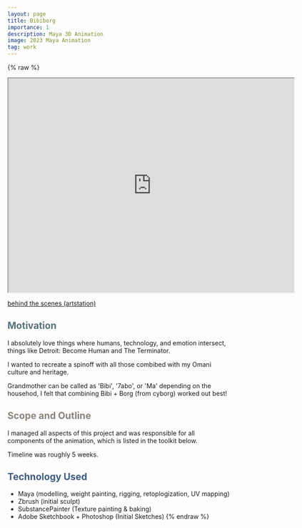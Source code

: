 ```yaml
---
layout: page
title: Bibiborg 
importance: 1
description: Maya 3D Animation
image: 2023 Maya Animation
tag: work
---
```


{% raw %}

<iframe src="https://drive.google.com/file/d/1bU82OMsjXk0AoyucL_JSUkkiTpUQlzJC/preview" width="640" height="480"></iframe>


[behind the scenes (artstation)](https://www.artstation.com/artwork/1xV6O2)

## <span style="color: #54717a;">Motivation</span>
I absolutely love things where humans, technology, and emotion intersect, things like Detroit: Become Human and The Terminator.

I wanted to recreate a spinoff with all those combibed with my Omani culture and heritage. 

Grandmother can be called as 'Bibi', '7abo', or 'Ma' depending on the househod, I felt that combining Bibi + Borg (from cyborg) worked out best!

## <span style="color: #8a837d;">Scope and Outline</span>
I managed all aspects of this project and was responsible for all components of the animation, which is listed in the toolkit below.

Timeline was roughly 5 weeks.

## <span style="color: #3d5a80;">Technology Used</span>
- Maya (modelling, weight painting, rigging, retoplogization, UV mapping)
- Zbrush (initial sculpt)
- SubstancePainter (Texture painting & baking)
- Adobe Sketchbook + Photoshop (Initial Sketches)
{% endraw %}
